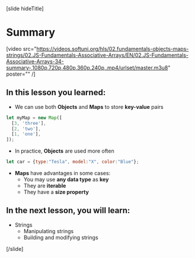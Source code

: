 [slide hideTitle]

# Summary

[video src="https://videos.softuni.org/hls/02.fundamentals-objects-maps-strings/02.JS-Fundamentals-Associative-Arrays/EN/02.JS-Fundamentals-Associative-Arrays-34-summary-,1080p,720p,480p,360p,240p,.mp4/urlset/master.m3u8" poster="" /]


## In this lesson you learned:

- We can use both **Objects** and **Maps** to store **key-value** pairs

```js
let myMap = new Map([
  [3, 'three'],
  [2, 'two'],
  [1, 'one'],
]);
```

- In practice, **Objects** are used more often

```js
let car = {type:"Tesla", model:"X", color:"Blue"};
```

- **Maps** have advantages in some cases:
  - You may use **any data type** as **key**
  - They are **iterable**
  - They have a **size property**

## In the next lesson, you will learn:

- Strings
  - Manipulating strings
  - Building and modifying strings

[/slide]
